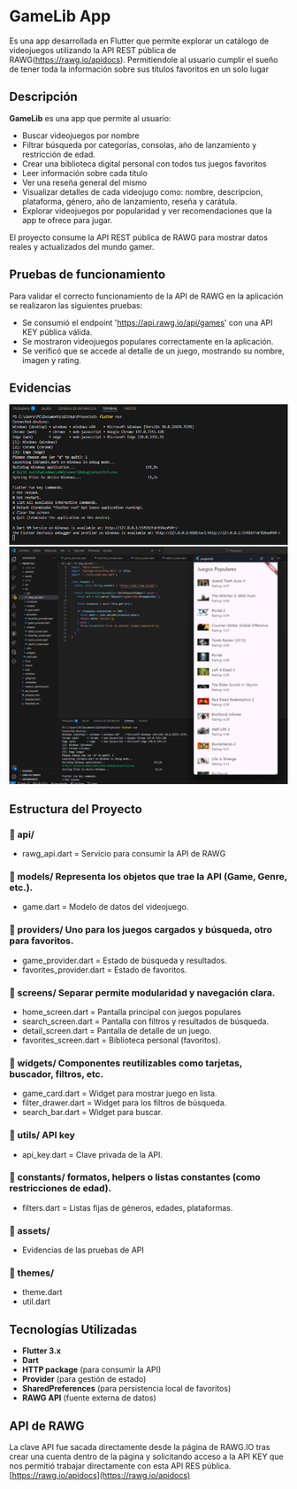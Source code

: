 # GameLib App

Es una app desarrollada en Flutter que permite explorar un catálogo de videojuegos utilizando la API REST pública de RAWG(https://rawg.io/apidocs). Permitiendole al usuario cumplir el sueño de tener toda la información sobre sus títulos favoritos en un solo lugar

## Descripción

**GameLib** es una app que permite al usuario:

- Buscar videojuegos por nombre
- Filtrar búsqueda por categorías, consolas, año de lanzamiento y restricción de edad.
- Crear una biblioteca digital personal con todos tus juegos favoritos
- Leer información sobre cada título
- Ver una reseña general del mismo
- Visualizar detalles de cada videojugo como: nombre, descripcion, plataforma, género, año de lanzamiento, reseña y carátula.
- Explorar videojuegos por popularidad y ver recomendaciones que la app te ofrece para jugar.

El proyecto consume la API REST pública de RAWG para mostrar datos reales y actualizados del mundo gamer.

## Pruebas de funcionamiento 
Para validar el correcto funcionamiento de la API de RAWG en la aplicación se realizaron las siguientes pruebas:
- Se consumió el endpoint 'https://api.rawg.io/api/games' con una API KEY pública válida.
- Se mostraron videojuegos populares correctamente en la aplicación.
- Se verificó que se accede al detalle de un juego, mostrando su nombre, imagen y rating.

## Evidencias
![Consola con respuesta exitosa](assets/screenshot2.png)  
![Resultado visual de la lista de juegos](assets/screenshot1.png)

## Estructura del Proyecto

### 📂 api/
- rawg_api.dart = Servicio para consumir la API de RAWG
### 📂 models/ Representa los objetos que trae la API (Game, Genre, etc.).
- game.dart = Modelo de datos del videojuego.
### 📂 providers/ Uno para los juegos cargados y búsqueda, otro para favoritos.
- game_provider.dart = Estado de búsqueda y resultados.
- favorites_provider.dart = Estado de favoritos.
### 📂 screens/ Separar permite modularidad y navegación clara.
- home_screen.dart = Pantalla principal con juegos populares
- search_screen.dart = Pantalla con filtros y resultados de búsqueda.
- detail_screen.dart = Pantalla de detalle de un juego.
- favorites_screen.dart = Biblioteca personal (favoritos).
### 📂 widgets/ Componentes reutilizables como tarjetas, buscador, filtros, etc.
- game_card.dart = Widget para mostrar juego en lista.
- filter_drawer.dart = Widget para los filtros de búsqueda.
- search_bar.dart = Widget para buscar.
### 📂 utils/ API key
- api_key.dart = Clave privada de la API.
### 📂 constants/ formatos, helpers o listas constantes (como restricciones de edad).
- filters.dart = Listas fijas de géneros, edades, plataformas.
### 📂 assets/
- Evidencias de las pruebas de API
### 📂 themes/
- theme.dart
- util.dart
## Tecnologías Utilizadas

- **Flutter 3.x**
- **Dart**
- **HTTP package** (para consumir la API)
- **Provider** (para gestión de estado)
- **SharedPreferences** (para persistencia local de favoritos)
- **RAWG API** (fuente externa de datos)

## API de RAWG

La clave API fue sacada directamente desde la página de RAWG.IO tras crear una cuenta dentro de la página y solicitando acceso a la API KEY que nos permitió trabajar directamente con esta API RES pública.
[https://rawg.io/apidocs](https://rawg.io/apidocs)

